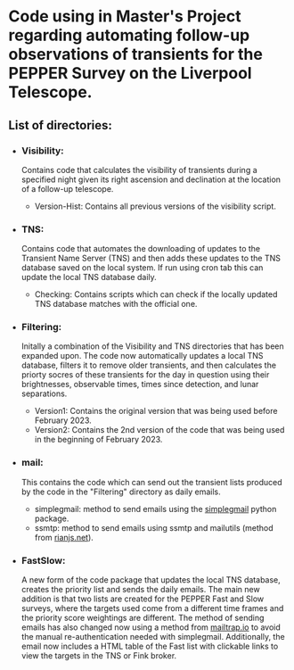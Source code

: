 # Code using in Master's Project regarding automating follow-up observations of transients for the PEPPER Survey on the Liverpool Telescope.

## List of directories:

- ### Visibility:

    Contains code that calculates the visibility of transients during a specified night given its right ascension and declination at the location of a follow-up telescope.

  - Version-Hist: Contains all previous versions of the visibility script.


- ### TNS:

    Contains code that automates the downloading of updates to the Transient Name Server (TNS) and then adds these updates to the TNS database saved on the local system. If run using cron tab this can update the local TNS database daily.

  - Checking: Contains scripts which can check if the locally updated TNS database matches with the official one.


- ### Filtering:
    Initally a combination of the Visibility and TNS directories that has been expanded upon. The code now automatically updates a local TNS database, filters it to remove older transients, and then calculates the priorty socres of these transients for the day in question using their brightnesses, observable times, times since detection, and lunar separations.
  - Version1: Contains the original version that was being used before February 2023.
  - Version2: Contains the 2nd version of the code that was being used in the beginning of February 2023.


- ### mail:

    This contains the code which can send out the transient lists produced by the code in the "Filtering" directory as daily emails.
  - simplegmail: method to send emails using the [simplegmail](https://github.com/jeremyephron/simplegmail) python package.
  - ssmtp: method to send emails using ssmtp and mailutils (method from [rianjs.net](https://rianjs.net/2013/08/send-email-from-linux-server-using-gmail-and-ubuntu-two-factor-authentication)).


- ### FastSlow:
    A new form of the code package that updates the local TNS database, creates the priority list and sends the daily emails. The main new addition is that two lists are created for the PEPPER Fast and Slow surveys, where the targets used come from a different time frames and the priority score weightings are different. The method of sending emails has also changed now using a method from [mailtrap.io](https://mailtrap.io/blog/python-send-email-gmail/) to avoid the manual re-authentication needed with simplegmail. Additionally, the email now includes a HTML table of the Fast list with clickable links to view the targets in the TNS or Fink broker.
